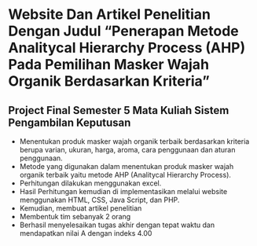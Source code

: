 # Website Dan Artikel Penelitian Dengan Judul “Penerapan Metode Analitycal Hierarchy Process (AHP) Pada Pemilihan Masker Wajah Organik Berdasarkan Kriteria”

## Project Final Semester 5 Mata Kuliah Sistem Pengambilan Keputusan

- Menentukan produk masker wajah organik terbaik berdasarkan kriteria berupa varian, ukuran, harga, aroma, cara penggunaan dan aturan penggunaan.
- Metode yang digunakan dalam menentukan produk masker wajah organik terbaik yaitu metode AHP (Analitycal Hierarchy Process).
- Perhitungan dilakukan menggunakan excel.
- Hasil Perhitungan kemudian di implementasikan melalui website menggunakan HTML, CSS, Java Script, dan PHP.
- Kemudian, membuat artikel penelitian
- Membentuk tim sebanyak 2 orang
- Berhasil menyelesaikan tugas akhir dengan tepat waktu dan mendapatkan nilai A dengan indeks 4.00

  
